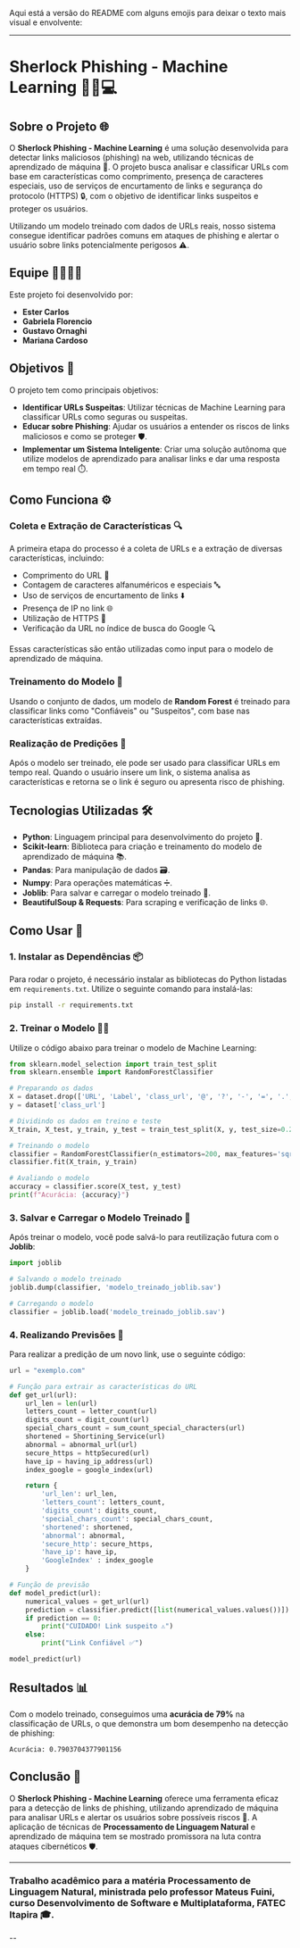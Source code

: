 Aqui está a versão do README com alguns emojis para deixar o texto mais visual e envolvente:

---

# Sherlock Phishing - Machine Learning 🕵️‍♂️💻

## Sobre o Projeto 🌐

O **Sherlock Phishing - Machine Learning** é uma solução desenvolvida para detectar links maliciosos (phishing) na web, utilizando técnicas de aprendizado de máquina 🤖. O projeto busca analisar e classificar URLs com base em características como comprimento, presença de caracteres especiais, uso de serviços de encurtamento de links e segurança do protocolo (HTTPS) 🔒, com o objetivo de identificar links suspeitos e proteger os usuários.

Utilizando um modelo treinado com dados de URLs reais, nosso sistema consegue identificar padrões comuns em ataques de phishing e alertar o usuário sobre links potencialmente perigosos ⚠️.

## Equipe 👩‍💻👨‍💻

Este projeto foi desenvolvido por:

- **Ester Carlos**
- **Gabriela Florencio**
- **Gustavo Ornaghi**
- **Mariana Cardoso**

## Objetivos 🎯

O projeto tem como principais objetivos:

- **Identificar URLs Suspeitas**: Utilizar técnicas de Machine Learning para classificar URLs como seguras ou suspeitas.
- **Educar sobre Phishing**: Ajudar os usuários a entender os riscos de links maliciosos e como se proteger 🛡️.
- **Implementar um Sistema Inteligente**: Criar uma solução autônoma que utilize modelos de aprendizado para analisar links e dar uma resposta em tempo real ⏱️.

## Como Funciona ⚙️

### Coleta e Extração de Características 🔍

A primeira etapa do processo é a coleta de URLs e a extração de diversas características, incluindo:

- Comprimento do URL 📏
- Contagem de caracteres alfanuméricos e especiais 🔤
- Uso de serviços de encurtamento de links ⬇️
- Presença de IP no link 🌐
- Utilização de HTTPS 🔐
- Verificação da URL no índice de busca do Google 🔍

Essas características são então utilizadas como input para o modelo de aprendizado de máquina.

### Treinamento do Modelo 🧠

Usando o conjunto de dados, um modelo de **Random Forest** é treinado para classificar links como "Confiáveis" ou "Suspeitos", com base nas características extraídas.

### Realização de Predições 🔮

Após o modelo ser treinado, ele pode ser usado para classificar URLs em tempo real. Quando o usuário insere um link, o sistema analisa as características e retorna se o link é seguro ou apresenta risco de phishing.

## Tecnologias Utilizadas 🛠️

- **Python**: Linguagem principal para desenvolvimento do projeto 🐍.
- **Scikit-learn**: Biblioteca para criação e treinamento do modelo de aprendizado de máquina 📚.
- **Pandas**: Para manipulação de dados 🗃️.
- **Numpy**: Para operações matemáticas ➗.
- **Joblib**: Para salvar e carregar o modelo treinado 💾.
- **BeautifulSoup & Requests**: Para scraping e verificação de links 🌐.

## Como Usar 🚀

### 1. Instalar as Dependências 📦

Para rodar o projeto, é necessário instalar as bibliotecas do Python listadas em `requirements.txt`. Utilize o seguinte comando para instalá-las:

```bash
pip install -r requirements.txt
```

### 2. Treinar o Modelo 🏋️‍♀️

Utilize o código abaixo para treinar o modelo de Machine Learning:

```python
from sklearn.model_selection import train_test_split
from sklearn.ensemble import RandomForestClassifier

# Preparando os dados
X = dataset.drop(['URL', 'Label', 'class_url', '@', '?', '-', '=', '.', '#', '%', '+', '$', '!', '*', ',', '//'], axis=1)
y = dataset['class_url']

# Dividindo os dados em treino e teste
X_train, X_test, y_train, y_test = train_test_split(X, y, test_size=0.2, shuffle=True, random_state=5)

# Treinando o modelo
classifier = RandomForestClassifier(n_estimators=200, max_features='sqrt')
classifier.fit(X_train, y_train)

# Avaliando o modelo
accuracy = classifier.score(X_test, y_test)
print(f"Acurácia: {accuracy}")
```

### 3. Salvar e Carregar o Modelo Treinado 💾

Após treinar o modelo, você pode salvá-lo para reutilização futura com o **Joblib**:

```python
import joblib

# Salvando o modelo treinado
joblib.dump(classifier, 'modelo_treinado_joblib.sav')

# Carregando o modelo
classifier = joblib.load('modelo_treinado_joblib.sav')
```

### 4. Realizando Previsões 🔮

Para realizar a predição de um novo link, use o seguinte código:

```python
url = "exemplo.com"

# Função para extrair as características do URL
def get_url(url):
    url_len = len(url)
    letters_count = letter_count(url)
    digits_count = digit_count(url)
    special_chars_count = sum_count_special_characters(url)
    shortened = Shortining_Service(url)
    abnormal = abnormal_url(url)
    secure_https = httpSecured(url)
    have_ip = having_ip_address(url)
    index_google = google_index(url)

    return {
        'url_len': url_len,
        'letters_count': letters_count,
        'digits_count': digits_count,
        'special_chars_count': special_chars_count,
        'shortened': shortened,
        'abnormal': abnormal,
        'secure_http': secure_https,
        'have_ip': have_ip,
        'GoogleIndex' : index_google
    }

# Função de previsão
def model_predict(url):
    numerical_values = get_url(url)
    prediction = classifier.predict([list(numerical_values.values())])
    if prediction == 0:
        print("CUIDADO! Link suspeito ⚠️")
    else:
        print("Link Confiável ✅")

model_predict(url)
```

## Resultados 📊

Com o modelo treinado, conseguimos uma **acurácia de 79%** na classificação de URLs, o que demonstra um bom desempenho na detecção de phishing:

```
Acurácia: 0.7903704377901156
```

## Conclusão 🎉

O **Sherlock Phishing - Machine Learning** oferece uma ferramenta eficaz para a detecção de links de phishing, utilizando aprendizado de máquina para analisar URLs e alertar os usuários sobre possíveis riscos 🔐. A aplicação de técnicas de **Processamento de Linguagem Natural** e aprendizado de máquina tem se mostrado promissora na luta contra ataques cibernéticos 🛡️.

---

### Trabalho acadêmico para a matéria **Processamento de Linguagem Natural**, ministrada pelo professor **Mateus Fuini**, curso **Desenvolvimento de Software e Multiplataforma**, **FATEC Itapira** 🎓.

--

